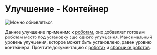 # Улучшение - Контейнер

![Можно обновляться.](oredict:oc:upgradeContainer1)

Данное улучшение применимо к [роботам](../block/robot.md), оно добавляет готовым [роботам](../block/robot.md) место под установку еще одного улучшения. Максимальный уровень улучшения, которое может быть установлено, равен уровню контейнера. Прочтите документацию о [роботах](../block/robot.md) и [сборщике роботов](../block/assembler.md). 
